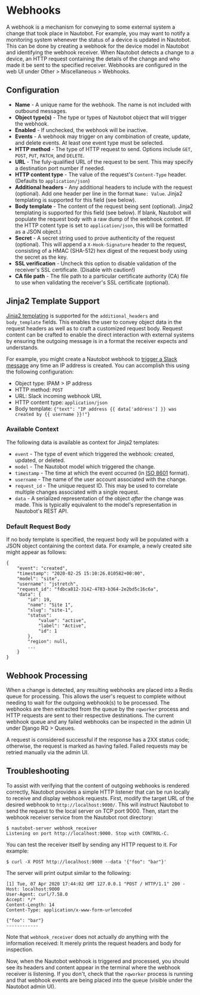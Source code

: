 # Webhooks

A webhook is a mechanism for conveying to some external system a change that took place in Nautobot. For example, you may want to notify a monitoring system whenever the status of a device is updated in Nautobot. This can be done by creating a webhook for the device model in Nautobot and identifying the webhook receiver. When Nautobot detects a change to a device, an HTTP request containing the details of the change and who made it be sent to the specified receiver. Webhooks are configured in the web UI under Other > Miscellaneous > Webhooks.

## Configuration

* **Name** - A unique name for the webhook. The name is not included with outbound messages.
* **Object type(s)** - The type or types of Nautobot object that will trigger the webhook.
* **Enabled** - If unchecked, the webhook will be inactive.
* **Events** - A webhook may trigger on any combination of create, update, and delete events. At least one event type must be selected.
* **HTTP method** - The type of HTTP request to send. Options include `GET`, `POST`, `PUT`, `PATCH`, and `DELETE`.
* **URL** - The fuly-qualified URL of the request to be sent. This may specify a destination port number if needed.
* **HTTP content type** - The value of the request's `Content-Type` header. (Defaults to `application/json`)
* **Additional headers** - Any additional headers to include with the request (optional). Add one header per line in the format `Name: Value`. Jinja2 templating is supported for this field (see below).
* **Body template** - The content of the request being sent (optional). Jinja2 templating is supported for this field (see below). If blank, Nautobot will populate the request body with a raw dump of the webhook context. (If the HTTP cotent type is set to `application/json`, this will be formatted as a JSON object.)
* **Secret** - A secret string used to prove authenticity of the request (optional). This will append a `X-Hook-Signature` header to the request, consisting of a HMAC (SHA-512) hex digest of the request body using the secret as the key.
* **SSL verification** - Uncheck this option to disable validation of the receiver's SSL certificate. (Disable with caution!)
* **CA file path** - The file path to a particular certificate authority (CA) file to use when validating the receiver's SSL certificate (optional).

## Jinja2 Template Support

[Jinja2 templating](https://jinja.palletsprojects.com/) is supported for the `additional_headers` and `body_template` fields. This enables the user to convey object data in the request headers as well as to craft a customized request body. Request content can be crafted to enable the direct interaction with external systems by ensuring the outgoing message is in a format the receiver expects and understands.

For example, you might create a Nautobot webhook to [trigger a Slack message](https://api.slack.com/messaging/webhooks) any time an IP address is created. You can accomplish this using the following configuration:

* Object type: IPAM > IP address
* HTTP method: `POST`
* URL: Slack incoming webhook URL
* HTTP content type: `application/json`
* Body template: `{"text": "IP address {{ data['address'] }} was created by {{ username }}!"}`

### Available Context

The following data is available as context for Jinja2 templates:

* `event` - The type of event which triggered the webhook: created, updated, or deleted.
* `model` - The Nautobot model which triggered the change.
* `timestamp` - The time at which the event occurred (in [ISO 8601](https://en.wikipedia.org/wiki/ISO_8601) format).
* `username` - The name of the user account associated with the change.
* `request_id` - The unique request ID. This may be used to correlate multiple changes associated with a single request.
* `data` - A serialized representation of the object _after_ the change was made. This is typically equivalent to the model's representation in Nautobot's REST API.

### Default Request Body

If no body template is specified, the request body will be populated with a JSON object containing the context data. For example, a newly created site might appear as follows:

```no-highlight
{
    "event": "created",
    "timestamp": "2020-02-25 15:10:26.010582+00:00",
    "model": "site",
    "username": "jstretch",
    "request_id": "fdbca812-3142-4783-b364-2e2bd5c16c6a",
    "data": {
        "id": 19,
        "name": "Site 1",
        "slug": "site-1",
        "status":
            "value": "active",
            "label": "Active",
            "id": 1
        },
        "region": null,
        ...
    }
}
```

## Webhook Processing

When a change is detected, any resulting webhooks are placed into a Redis queue for processing. This allows the user's request to complete without needing to wait for the outgoing webhook(s) to be processed. The webhooks are then extracted from the queue by the `rqworker` process and HTTP requests are sent to their respective destinations. The current webhook queue and any failed webhooks can be inspected in the admin UI under Django RQ > Queues.

A request is considered successful if the response has a 2XX status code; otherwise, the request is marked as having failed. Failed requests may be retried manually via the admin UI.

## Troubleshooting

To assist with verifying that the content of outgoing webhooks is rendered correctly, Nautobot provides a simple HTTP listener that can be run locally to receive and display webhook requests. First, modify the target URL of the desired webhook to `http://localhost:9000/`. This will instruct Nautobot to send the request to the local server on TCP port 9000. Then, start the webhook receiver service from the Nautobot root directory:

```no-highlight
$ nautobot-server webhook_receiver
Listening on port http://localhost:9000. Stop with CONTROL-C.
```

You can test the receiver itself by sending any HTTP request to it. For example:

```no-highlight
$ curl -X POST http://localhost:9000 --data '{"foo": "bar"}'
```

The server will print output similar to the following:

```no-highlight
[1] Tue, 07 Apr 2020 17:44:02 GMT 127.0.0.1 "POST / HTTP/1.1" 200 -
Host: localhost:9000
User-Agent: curl/7.58.0
Accept: */*
Content-Length: 14
Content-Type: application/x-www-form-urlencoded

{"foo": "bar"}
------------
```

Note that `webhook_receiver` does not actually _do_ anything with the information received: It merely prints the request headers and body for inspection.

Now, when the Nautobot webhook is triggered and processed, you should see its headers and content appear in the terminal where the webhook receiver is listening. If you don't, check that the `rqworker` process is running and that webhook events are being placed into the queue (visible under the Nautobot admin UI).
